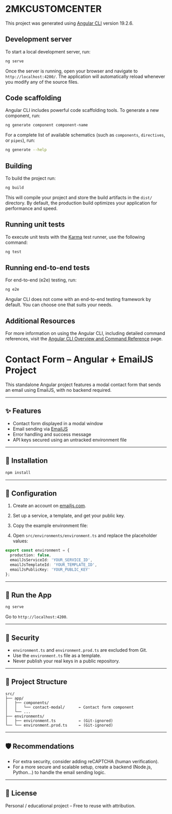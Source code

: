 # 2MKCUSTOMCENTER

This project was generated using [Angular CLI](https://github.com/angular/angular-cli) version 19.2.6.

## Development server

To start a local development server, run:

```bash
ng serve
```

Once the server is running, open your browser and navigate to `http://localhost:4200/`. The application will automatically reload whenever you modify any of the source files.

## Code scaffolding

Angular CLI includes powerful code scaffolding tools. To generate a new component, run:

```bash
ng generate component component-name
```

For a complete list of available schematics (such as `components`, `directives`, or `pipes`), run:

```bash
ng generate --help
```

## Building

To build the project run:

```bash
ng build
```

This will compile your project and store the build artifacts in the `dist/` directory. By default, the production build optimizes your application for performance and speed.

## Running unit tests

To execute unit tests with the [Karma](https://karma-runner.github.io) test runner, use the following command:

```bash
ng test
```

## Running end-to-end tests

For end-to-end (e2e) testing, run:

```bash
ng e2e
```

Angular CLI does not come with an end-to-end testing framework by default. You can choose one that suits your needs.

## Additional Resources

For more information on using the Angular CLI, including detailed command references, visit the [Angular CLI Overview and Command Reference](https://angular.dev/tools/cli) page.


# Contact Form – Angular + EmailJS Project

This standalone Angular project features a modal contact form that sends an email using EmailJS, with no backend required.

---

## ✨ Features

- Contact form displayed in a modal window
- Email sending via [EmailJS](https://www.emailjs.com/)
- Error handling and success message
- API keys secured using an untracked environment file

---

## 🚀 Installation

```bash
npm install
```

---

## 🔧 Configuration

1. Create an account on [emailjs.com](https://www.emailjs.com/).
2. Set up a service, a template, and get your public key.
3. Copy the example environment file:

4. Open `src/environments/environment.ts` and replace the placeholder values:

```ts
export const environment = {
  production: false,
  emailJsServiceId: 'YOUR_SERVICE_ID',
  emailJsTemplateId: 'YOUR_TEMPLATE_ID',
  emailJsPublicKey: 'YOUR_PUBLIC_KEY'
};
```

---

## 🧪 Run the App

```bash
ng serve
```

Go to `http://localhost:4200`.

---

## 🔐 Security

- `environment.ts` and `environment.prod.ts` are excluded from Git.
- Use the `environment.ts` file as a template.
- Never publish your real keys in a public repository.

---

## 📁 Project Structure

```
src/
├── app/
│   ├── components/
│   │   └── contact-modal/      ← Contact form component
│   └── ...
├── environments/
│   ├── environment.ts          ← (Git-ignored)
└── └── environment.prod.ts     ← (Git-ignored)
```

---

## 🛡️ Recommendations

- For extra security, consider adding reCAPTCHA (human verification).
- For a more secure and scalable setup, create a backend (Node.js, Python...) to handle the email sending logic.

---

## 📝 License

Personal / educational project – Free to reuse with attribution.

